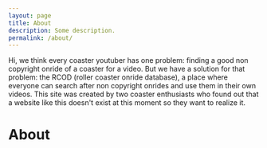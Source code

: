 ```yaml
---
layout: page
title: About
description: Some description.
permalink: /about/
---
```







Hi,
we think every coaster youtuber has one problem: finding a good non copyright onride of a coaster for a video. But we have a solution for that problem: the RCOD (roller coaster onride database), a place where everyone can search after non copyright onrides and use them in their own videos.
This site was created by two coaster enthusiasts who found out that a website like this doesn't exist at this moment so they want to realize it.

# About


